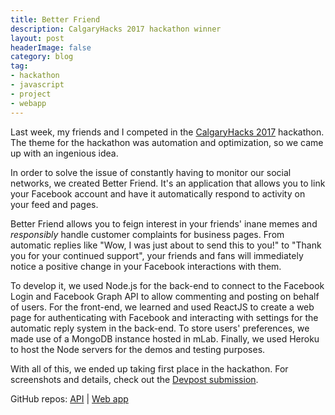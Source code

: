 ```yaml
---
title: Better Friend
description: CalgaryHacks 2017 hackathon winner
layout: post
headerImage: false
category: blog
tag:
- hackathon
- javascript
- project
- webapp
---
```


Last week, my friends and I competed in the
[CalgaryHacks 2017](https://calgaryhacks.devpost.com/) hackathon.
The theme for the hackathon was automation and optimization, so we came up with
an ingenious idea.

In order to solve the issue of constantly having to monitor our social
networks, we created Better Friend. It's an application that allows you to link
your Facebook account and have it automatically respond to activity on your
feed and pages.

Better Friend allows you to feign interest in your friends' inane memes and
*responsibly* handle customer complaints for business pages. From automatic
replies like "Wow, I was just about to send this to you!" to "Thank you for
your continued support", your friends and fans will immediately notice a
positive change in your Facebook interactions with them.

To develop it, we used Node.js for the back-end to connect to the Facebook
Login and Facebook Graph API to allow commenting and posting on behalf of
users. For the front-end, we learned and used ReactJS to create a web page for
authenticating with Facebook and interacting with settings for the automatic
reply system in the back-end. To store users' preferences, we made use of
a MongoDB instance hosted in mLab. Finally, we used Heroku to host the Node
servers for the demos and testing purposes.

With all of this, we ended up taking first place in the hackathon.
For screenshots and details, check out the
[Devpost submission](https://devpost.com/software/better-friend).

GitHub repos:
[API](https://github.com/janclarin/better-friend-api) |
[Web app](https://github.com/ajr-zimmer/better-friend-client)
